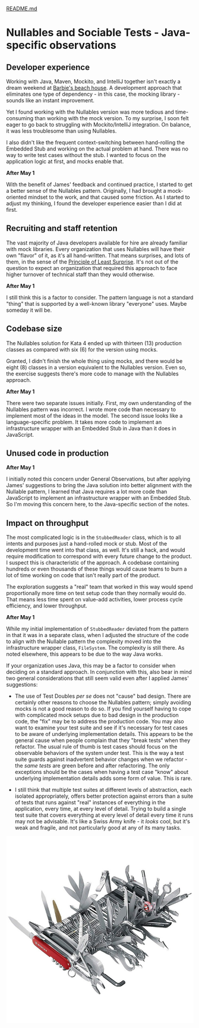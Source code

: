 [README.md](README.md)

# Nullables and Sociable Tests - Java-specific observations

## Developer experience

Working with Java, Maven, Mockito, and IntelliJ together isn't exactly a dream weekend at [Barbie's beach house](https://www.vogue.com/article/barbie-dreamhouse-airbnb-malibu). A development approach that eliminates one type of dependency - in this case, the mocking library - sounds like an instant improvement.

Yet I found working with the Nullables version was more tedious and time-consuming than working with the mock version. To my surprise, I soon felt eager to go back to struggling with Mockito/IntelliJ integration. On balance, it was less troublesome than using Nullables.

I also didn't like the frequent context-switching between hand-rolling the Embedded Stub and working on the actual problem at hand. There was no way to write test cases without the stub. I wanted to focus on the application logic at first, and mocks enable that.

**After May 1** 

With the benefit of James' feedback and continued practice, I started to get a better sense of the Nullables pattern. Originally, I had brought a mock-oriented mindset to the work, and that caused some friction. As I started to adjust my thinking, I found the developer experience easier than I did at first. 

## Recruiting and staff retention

The vast majority of Java developers available for hire are already familiar with mock libraries. Every organization that uses Nullables will have their own "flavor" of it, as it's all hand-written. That means surprises, and lots of them, in the sense of the [Principle of Least Surprise](http://principles-wiki.net/principles:principle_of_least_surprise). It's not out of the question to expect an organization that required this approach to face higher turnover of technical staff than they would otherwise. 

**After May 1** 

I still think this is a factor to consider. The pattern language is not a standard "thing" that is supported by a well-known library "everyone" uses. Maybe someday it will be. 

## Codebase size

The Nullables solution for Kata 4 ended up with thirteen (13) production classes as compared with six (6) for the version using mocks. 

Granted, I didn't finish the whole thing using mocks, and there would be eight (8) classes in a version equivalent to the Nullables version. Even so, the exercise suggests there's more code to manage with the Nullables approach.

**After May 1** 

There were two separate issues initially. First, my own understanding of the Nullables pattern was incorrect. I wrote more code than necessary to implement most of the ideas in the model. The second issue looks like a language-specific problem. It takes more code to implement an infrastructure wrapper with an Embedded Stub in Java than it does in JavaScript. 

## Unused code in production 

**After May 1**

I initially noted this concern under General Observations, but after applying James' suggestions to bring the Java solution into better alignment with the Nullable pattern, I learned that Java requires a lot more code than JavaScript to implement an infrastructure wrapper with an Embedded Stub. So I'm moving this concern here, to the Java-specific section of the notes. 

## Impact on throughput

The most complicated logic is in the ```StubbedReader``` class, which is to all intents and purposes just a hand-rolled mock or stub. Most of the development time went into that class, as well. It's still a hack, and would require modification to correspond with every future change to the product. I suspect this is characteristic of the approach. A codebase containing hundreds or even thousands of these things would cause teams to burn a lot of time working on code that isn't really part of the product.

The exploration suggests a "real" team that worked in this way would spend proportionally more time on test setup code than they normally would do. That means less time spent on value-add activities, lower process cycle efficiency, and lower throughput.

**After May 1** 

While my initial implementation of ```StubbedReader``` deviated from the pattern in that it was in a separate class, when I adjusted the structure of the code to align with the Nullable pattern the complexity moved into the infrastructure wrapper class, ```FileSystem```. The complexity is still there. As noted elsewhere, this appears to be due to the way Java works. 

If your organization uses Java, this may be a factor to consider when deciding on a standard approach. In conjunction with this, also bear in mind two general considerations that still seem valid even after I applied James' suggestions: 

- The use of Test Doubles _per se_ does not "cause" bad design. There are certainly other reasons to choose the Nullables pattern; simply avoiding mocks is not a good reason to do so. If you find yourself having to cope with complicated mock setups due to bad design in the production code, the "fix" may be to address the production code. You may also want to examine your test suite and see if it's necessary for test cases to be aware of underlying implementation details. This appears to be the general cause when people complain that they "break tests" when they refactor. The usual rule of thumb is test cases should focus on the observable behaviors of the system under test. This is the way a test suite guards against inadvertent behavior changes when we refactor - the _same tests_ are green before and after refactoring. The only exceptions should be the cases when having a test case "know" about underlying implementation details adds some form of value. This is rare.

- I still think that multiple test suites at different levels of abstraction, each isolated appropriately, offers better protection against errors than a suite of tests that runs against "real" instances of everything in the application, every time, at every level of detail. Trying to build a single test suite that covers everything at every level of detail every time it runs may not be advisable. It's like a Swiss Army knife - it _looks_ cool, but it's weak and fragile, and not particularly good at any of its many tasks.

![Swiss Army knife beyond the point of diminishing returns](images/swiss-army-knife.jpg)

